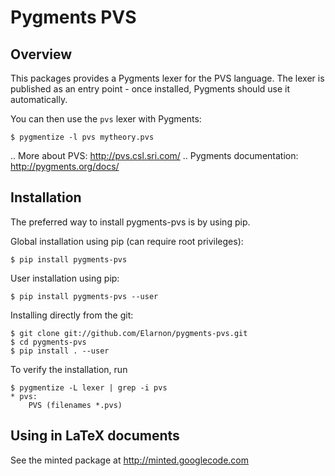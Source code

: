 Pygments PVS
============

Overview
--------

This packages provides a Pygments lexer for the PVS language. The
lexer is published as an entry point - once installed, Pygments should
use it automatically.

You can then use the ``pvs`` lexer with Pygments:

    $ pygmentize -l pvs mytheory.pvs

.. More about PVS: http://pvs.csl.sri.com/
.. Pygments documentation: http://pygments.org/docs/

Installation
------------

The preferred way to install pygments-pvs is by using pip.

Global installation using pip (can require root privileges):

    $ pip install pygments-pvs

User installation using pip:

    $ pip install pygments-pvs --user

Installing directly from the git:

    $ git clone git://github.com/Elarnon/pygments-pvs.git
    $ cd pygments-pvs
    $ pip install . --user

To verify the installation, run

    $ pygmentize -L lexer | grep -i pvs
    * pvs:
        PVS (filenames *.pvs)

Using in LaTeX documents
------------------------

See the minted package at http://minted.googlecode.com
